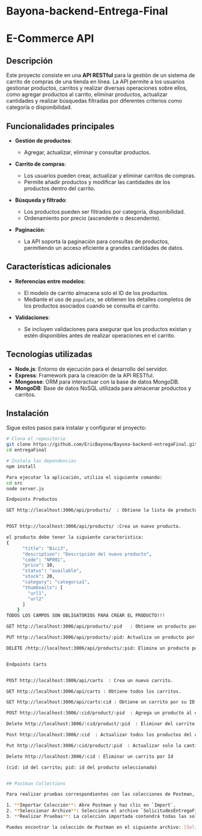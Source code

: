 # Bayona-backend-Entrega-Final

# E-Commerce API

## Descripción

Este proyecto consiste en una **API RESTful** para la gestión de un sistema de carrito de compras de una tienda en línea. La API permite a los usuarios gestionar productos, carritos y realizar diversas operaciones sobre ellos, como agregar productos al carrito, eliminar productos, actualizar cantidades y realizar búsquedas filtradas por diferentes criterios como categoría o disponibilidad.

## Funcionalidades principales

- **Gestión de productos**: 
  - Agregar, actualizar, eliminar y consultar productos.
  
- **Carrito de compras**: 
  - Los usuarios pueden crear, actualizar y eliminar carritos de compras.
  - Permite añadir productos y modificar las cantidades de los productos dentro del carrito.
  
- **Búsqueda y filtrado**: 
  - Los productos pueden ser filtrados por categoría, disponibilidad.
  - Ordenamiento por precio (ascendente o descendente).
  
- **Paginación**: 
  - La API soporta la paginación para consultas de productos, permitiendo un acceso eficiente a grandes cantidades de datos.

## Características adicionales

- **Referencias entre modelos**: 
  - El modelo de carrito almacena solo el ID de los productos.
  - Mediante el uso de `populate`, se obtienen los detalles completos de los productos asociados cuando se consulta el carrito.
  
- **Validaciones**: 
  - Se incluyen validaciones para asegurar que los productos existan y estén disponibles antes de realizar operaciones en el carrito.

## Tecnologías utilizadas

- **Node.js**: Entorno de ejecución para el desarrollo del servidor.
- **Express**: Framework para la creación de la API RESTful.
- **Mongoose**: ORM para interactuar con la base de datos MongoDB.
- **MongoDB**: Base de datos NoSQL utilizada para almacenar productos y carritos.


## Instalación

Sigue estos pasos para instalar y configurar el proyecto:

```bash
# Clona el repositorio
git clone https://github.com/EricBayona/Bayona-backend-entregaFinal.git
cd entregaFinal

# Instala las dependencias
npm install

Para ejecutar la aplicación, utiliza el siguiente comando:
cd src
node server.js

Endpoints Productos

GET http://localhost:3006/api/products/  : Obtiene la lista de productos. Puede recibir por query params un limit, una page , un sort y un query


POST http://localhost:3006/api/products/ :Crea un nuevo producto.

el producto debe tener la siguiente caracteristica:
{
      "title": "Bici3",
      "description": "Descripción del nuevo producto",
      "code": "NP001",
      "price": 10,
      "status": "available",
      "stock": 20,
      "category": "categoria1",
      "thumbnails": [
        "url1",
        "url2"
      ]
    }
TODOS LOS CAMPOS SON OBLIGATORIOS PARA CREAR EL PRODUCTO!!!

GET http://localhost:3006/api/products/:pid   : Obtiene un producto por su ID.

PUT http://localhost:3006/api/products/:pid: Actualiza un producto por su ID.

DELETE /http://localhost:3006/api/products/:pid: Elimina un producto por su ID.


Endpoints Carts


POST http://localhost:3006/api/carts  : Crea un nuevo carrito.

GET http://localhost:3006/api/carts : Obtiene todos los carritos.

GET http://localhost:3006/api/carts:cid : Obtiene un carrito por su ID.

POST http://localhost:3006/:cid/product/:pid  : Agrega un producto al carrito seleccionado.

Delete http://localhost:3006/:cid/product/:pid  : Eliminar del carrito un producto seleccionado

Post http://localhost:3006/:cid  : Actualizar todos los productos del carrito con un arreglo de productos

Put http://localhost:3006/:cid/product/:pid  : Actualizar solo la cantidad de ejemplares del producto por cualquier cantidad pasada por req.body

Delete http://localhost:3006/:cid : Eliminar un carrito por Id

(cid: id del carrito; pid: id del producto seleccionado)


## Postman Collections

Para realizar pruebas correspondientes con las colecciones de Postman, sigue estos pasos:

1. **Importar Colección**: Abre Postman y haz clic en `Import`.
2. **Seleccionar Archivo**: Selecciona el archivo `SolicitudesEntregaFinal.postman_collection.json` que está en la raíz de este repositorio.
3. **Realizar Pruebas**: La colección importada contendrá todas las solicitudes necesarias para realizar las pruebas.

Puedes encontrar la colección de Postman en el siguiente archivo: [SolicitudesEntregaFinal.postman_collection.json](./SolicitudesEntregaFinal.postman_collection.json)